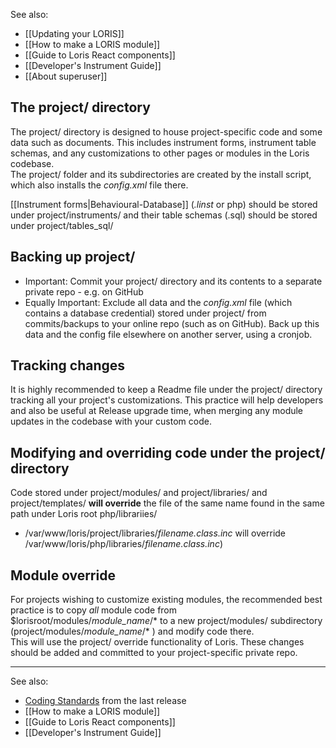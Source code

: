 See also:
* [[Updating your LORIS]]
* [[How to make a LORIS module]]
* [[Guide to Loris React components]]
* [[Developer's Instrument Guide]]
* [[About superuser]]

## The project/ directory

The project/ directory is designed to house project-specific code and some data such as documents.  This includes instrument forms, instrument table schemas, and any customizations to other pages or modules in the Loris codebase.  
The project/ folder and its subdirectories are created by the install script, which also installs the _config.xml_ file there.

[[Instrument forms|Behavioural-Database]] (_.linst_ or php) should be stored under project/instruments/ and their table schemas (.sql) should be stored under project/tables_sql/ 

## Backing up project/

* Important: Commit your project/ directory and its contents to a separate private repo - e.g. on GitHub
* Equally Important: Exclude all data and the _config.xml_ file (which contains a database credential) stored under project/ from commits/backups to your online repo (such as on GitHub).  Back up this data and the config file elsewhere on another server, using a cronjob. 

## Tracking changes

It is highly recommended to keep a Readme file under the project/ directory tracking all your project's customizations. This practice will help developers and also be useful at Release upgrade time, when merging any module updates in the codebase with your custom code.

## Modifying and overriding code under the project/ directory

Code stored under project/modules/ and project/libraries/ and project/templates/ **will override** the file of the same name found in the same path under Loris root php/librariies/
* /var/www/loris/project/libraries/_filename.class.inc_ will override /var/www/loris/php/libraries/_filename.class.inc_)

## Module override

For projects wishing to customize existing modules, the recommended best practice is to copy _all_ module code from $lorisroot/modules/_module_name_/* to a new project/modules/ subdirectory (project/modules/_module_name_/* ) and modify code there.  
This will use the project/ override functionality of Loris.  These changes should be added and committed to your project-specific private repo. 

----
See also:
* [Coding Standards](https://github.com/aces/Loris/blob/master/docs/CodingStandards) from the last release
* [[How to make a LORIS module]]
* [[Guide to Loris React components]]
* [[Developer's Instrument Guide]]